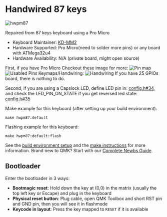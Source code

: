 # Handwired 87 keys

![hwpm87](https://i.imgur.com/DLqdtAWh.jpeg)

Repaired from 87 keys keyboard using a Pro Micro

* Keyboard Maintainer: [KD-MM2](https://github.com/KD-MM2)
* Hardware Supported: Pro Micro(need to solder more pins) or any board with ATMega32u4
* Hardware Availability: N/A (private board, might open source)

First, if you have Pro Micro
    Checkout these image for more: ![Pin map](https://i.imgur.com/SvZ9rGQ.jpeg)     ![Usabled Pins](https://i.imgur.com/Nr4cWP5.jpeg)
    Keymaps/Handwiring: ![Handwiring](https://i.imgur.com/G1izHd6.png)
If you have 25 GPIOs board, there is nothing to do.

Second, if you are using a Capslock LED, define LED pin in: [config.h#34](https://github.com/KD-MM2/qmk_firmware/blob/hwpm87/keyboards/hwpm87/config.h#L34),
and check the LED_PIN_ON_STATE if you get reversed led state: [config.h#35](https://github.com/KD-MM2/qmk_firmware/blob/hwpm87/keyboards/hwpm87/config.h#L35)

Make example for this keyboard (after setting up your build environment):

    make hwpm87:default

Flashing example for this keyboard:

    make hwpm87:default:flash

See the [build environment setup](https://docs.qmk.fm/#/getting_started_build_tools) and the [make instructions](https://docs.qmk.fm/#/getting_started_make_guide) for more information. Brand new to QMK? Start with our [Complete Newbs Guide](https://docs.qmk.fm/#/newbs).

## Bootloader

Enter the bootloader in 3 ways:

* **Bootmagic reset**: Hold down the key at (0,0) in the matrix (usually the top left key or Escape) and plug in the keyboard
* **Physical reset button**: Plug cable, open QMK Toolbox and short RST pin and GND pin, then you will see it in flashmode
* **Keycode in layout**: Press the key mapped to `RESET` if it is available

